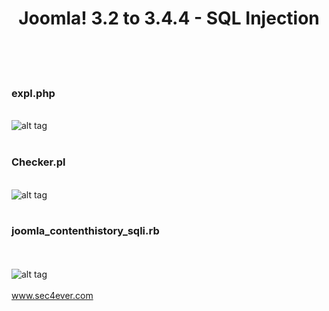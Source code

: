 <strong><h1><center>Joomla! 3.2 to 3.4.4 - SQL Injection</strong></center></h1><br><br>
<br> <h3>expl.php</h3><br>
![alt tag](http://www14.0zz0.com/2015/10/27/21/401031393.jpg)<br><br><h3>Checker.pl</h3><br>
![alt tag](http://store1.up-00.com/2015-10/1446040259611.png)<br><br><h3>joomla_contenthistory_sqli.rb</h3><br><br>
![alt tag](http://img11.hostingpics.net/pics/745613content.png)<br><br> www.sec4ever.com
